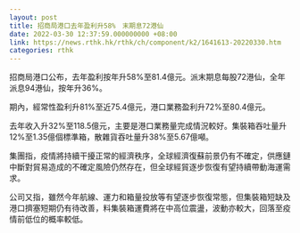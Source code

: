 ```yaml
---
layout: post
title: 招商局港口去年盈利升58%　末期息72港仙
date: 2022-03-30 12:37:59.000000000 +08:00
link: https://news.rthk.hk/rthk/ch/component/k2/1641613-20220330.htm
categories: rthk
---
```


招商局港口公布，去年盈利按年升58%至81.4億元。派末期息每股72港仙，全年派息94港仙，按年升36%。

期內，經常性盈利升81%至近75.4億元，港口業務盈利升72%至80.4億元。

去年收入升32%至118.5億元，主要是港口業務量完成情況較好。集裝箱吞吐量升12%至1.35億個標準箱，散雜貨吞吐量升38%至5.67億噸。

集團指，疫情將持續干擾正常的經濟秩序，全球經濟復蘇前景仍有不確定，供應鏈中斷對貿易造成的不確定風險仍然存在，但全球經貿逐步恢復有望持續帶動海運需求。

公司又指，雖然今年航線、運力和箱量投放等有望逐步恢復常態，但集裝箱短缺及港口擠塞短期仍有待改善，料集裝箱運費將在中高位震盪，波動亦較大，回落至疫情前低位的概率較低。
